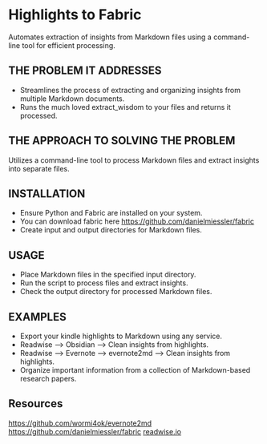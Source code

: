 # Highlights to Fabric
Automates extraction of insights from Markdown files using a command-line tool for efficient processing.

## THE PROBLEM IT ADDRESSES
- Streamlines the process of extracting and organizing insights from multiple Markdown documents.
- Runs the much loved extract_wisdom to your files and returns it processed.

## THE APPROACH TO SOLVING THE PROBLEM
Utilizes a command-line tool to process Markdown files and extract insights into separate files.

## INSTALLATION
- Ensure Python and Fabric are installed on your system.
- You can download fabric here https://github.com/danielmiessler/fabric 
- Create input and output directories for Markdown files.

## USAGE
- Place Markdown files in the specified input directory.
- Run the script to process files and extract insights.
- Check the output directory for processed Markdown files.

## EXAMPLES
- Export your kindle highlights to Markdown using any service.
- Readwise --> Obsidian --> Clean insights from highlights.
- Readwise --> Evernote --> evernote2md --> Clean insights from highlights.
- Organize important information from a collection of Markdown-based research papers.

## Resources
https://github.com/wormi4ok/evernote2md
https://github.com/danielmiessler/fabric 
[readwise.io](https://readwise.io)
